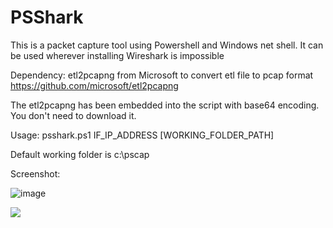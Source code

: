 # PSShark
This is a packet capture tool using Powershell and Windows net shell. It can be used wherever installing Wireshark is impossible

Dependency:
etl2pcapng from Microsoft to convert etl file to pcap format
https://github.com/microsoft/etl2pcapng

The etl2pcapng has been embedded into the script with base64 encoding. You don't need to download it.

Usage: psshark.ps1 IF_IP_ADDRESS [WORKING_FOLDER_PATH]

Default working folder is c:\pscap

Screenshot:

![image](https://user-images.githubusercontent.com/57880343/177475077-e6cfaf56-4f00-41f1-ba2a-fc44727b15fe.png)

![](https://komarev.com/ghpvc/?username=MeCRO-DEV&color=green)

